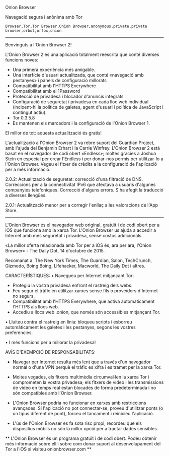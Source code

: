 Onion Browser

Navegació segura i anònima amb Tor

`Browser,Tor,Tor Browser,Onion Browser,anonymous,private,private browser,orbot,orfox,onion`

---

Benvinguts a l'Onion Browser 2!

L'Onion Browser 2 és una aplicació totalment reescrita que conté diverses funcions noves:

* Una primera experiència més amigable.
* Una interfície d'usuari actualitzada, que conté «navegació amb pestanyes» i panels de configuració millorats
* Compatibilitat amb l'HTTPS Everywhere
* Compatibilitat amb el 1Password
* Protecció de privadesa i blocador d'anuncis integrats
* Configuració de seguretat i privadesa en cada lloc web individual (incloent-hi la política de galetes, agent d'usuari i política de JavaScript i contingut actiu).
* Tor 0.3.5.8
* Es mantenen els marcadors i la configuració de l'Onion Browser 1.

El millor de tot: aquesta actualització és gratis!

L'actualització a l'Onion Browser 2 va rebre suport del Guardian Project, amb l'ajuda del Benjamin Erhart i la Carrie Winfrey. L'Onion Browser 2 està basat en el navegador de codi obert «Endless»; moltes gràcies a Joshua Stein en especial per crear l'Endless i per donar-nos permís per utilitzar-lo a l'Onion Browser. Vegeu el fitxer de crèdits a la configuració de l'aplicació per a més informació.

2.0.2: Actualització de seguretat: correcció d'una filtració de DNS. Correccions per a la connectivitat IPv6 que afectava a usuaris d'algunes companyies telefòniques. Correcció d'alguns errors. S'ha afegit la traducció a diverses llengües.

2.0.1: Actualització menor per a corregir l'enllaç a les valoracions de l'App Store.

---

L'Onion Browser és el navegador web original, gratuït i de codi obert per a iOS que funciona amb la xarxa Tor. L'Onion Browser us ajuda a accedir a Internet amb més seguretat i privadesa, sense costos addicionals.

«La millor oferta relacionada amb Tor per a iOS és, ara per ara, l'Onion Browser» - The Daily Dot, 14 d'octubre de 2015.

Recomanat a:  The New York Times, The Guardian, Salon, TechCrunch, Gizmodo, Boing Boing, Lifehacker, Macworld, The Daily Dot i altres.

CARACTERÍSTIQUES:
• Navegueu per Internet mitjançant Tor:
- Protegiu la vostra privadesa enfront el rastreig dels webs.
- Feu segur el tràfic en utilitzar xarxes sense fils o proveïdors d'Internet no segurs. 
- Compatibilitat amb l'HTTPS Everywhere, que activa automàticament l'HTTPS als llocs web.
- Accediu a llocs web .onion, que només són accessibles mitjançant Tor.

• Lluiteu contra el rastreig en línia: bloqueu scripts i esborreu automàticament les galetes i les pestanyes, segons les vostres preferències.

• I més funcions per a millorar la privadesa!

AVÍS D'EXEMPCIÓ DE RESPONSABILITATS:
- Navegar per Internet resulta més lent que a través d'un navegador normal o d'una VPN perquè el tràfic es xifra i es tramet per la xarxa Tor.

- Moltes vegades, els fitxers multimèdia circumval·len la xarxa Tor i comprometen la vostra privadesa; els fitxers de vídeo i les transmissions de vídeo en temps real estan blocades de forma predeterminada i no són compatibles amb l'Onion Browser.

- L'Onion Browser podria no funcionar en xarxes amb restriccions avançades. Si l'aplicació no pot connectar-se, proveu d'utilitzar ponts (o un tipus diferent de pont), forceu el tancament i reinicieu l'aplicació.

- L'ús de l'Onion Browser es fa sota risc propi; recordeu que els dispositius mòbils no són la millor opció per a tractar dades sensibles.

** L'Onion Browser és un programa gratuït i de codi obert. Podeu obtenir més informació sobre ell i sobre com donar suport al desenvolupament del Tor a l'iOS si visiteu onionbrowser.com **

